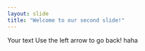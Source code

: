 ```yaml
---
layout: slide
title: "Welcome to our second slide!"
---
```

Your text
Use the left arrow to go back!
haha
